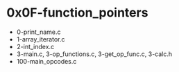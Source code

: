 # 0x0F-function_pointers

* 0-print_name.c
* 1-array_iterator.c
* 2-int_index.c
* 3-main.c, 3-op_functions.c, 3-get_op_func.c, 3-calc.h
* 100-main_opcodes.c
